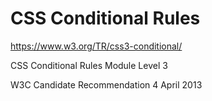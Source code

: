 # CSS Conditional Rules   



https://www.w3.org/TR/css3-conditional/


CSS Conditional Rules Module Level 3

W3C Candidate Recommendation 4 April 2013









